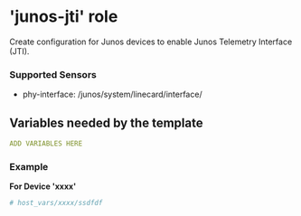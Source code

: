 
# 'junos-jti' role  

Create configuration for Junos devices to enable Junos Telemetry Interface (JTI).


### Supported Sensors

- phy-interface: /junos/system/linecard/interface/


## Variables needed by the template

```yaml
ADD VARIABLES HERE
```

### Example

**For Device 'xxxx'**
```yaml
# host_vars/xxxx/ssdfdf

```
